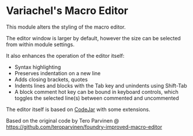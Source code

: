 # Variachel's Macro Editor

This module alters the styling of the macro editor. 

The editor window is larger by default, however the size can be selected 
from within module settings.

It also enhances the operation of the editor itself:

- Syntax highlighting
- Preserves indentation on a new line
- Adds closing brackets, quotes
- Indents lines and blocks with the Tab key and unindents using Shift-Tab
- A block comment hot key can be bound in keyboard controls, which toggles the selected line(s) between commented and uncommented

The editor itself is based on [CodeJar](https://github.com/antonmedv/codejar) with some extensions.

Based on the original code by Tero Parvinen @ https://github.com/teroparvinen/foundry-improved-macro-editor
